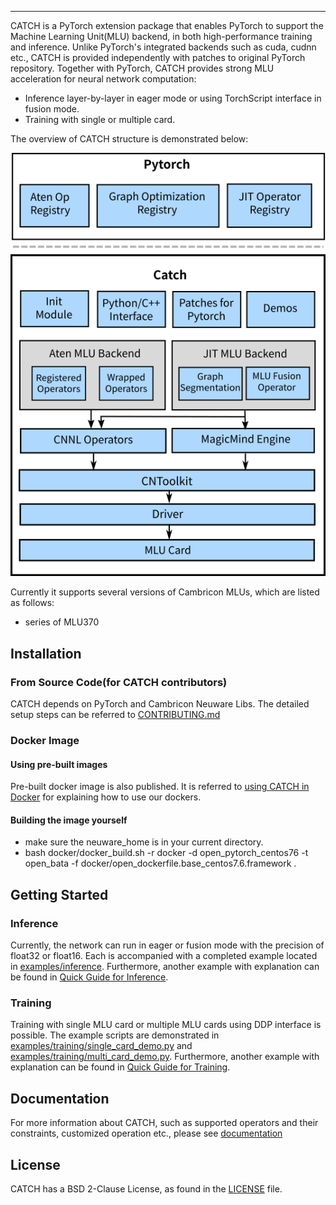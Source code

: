 
--------------------------------------------------------------------------------

CATCH is a PyTorch extension package that enables PyTorch to support the Machine Learning Unit(MLU) backend, 
in both high-performance training and inference.
Unlike PyTorch's integrated backends such as cuda, cudnn etc., CATCH is provided independently with patches to original 
PyTorch repository. Together with PyTorch, CATCH provides strong MLU acceleration for neural network computation:
- Inference layer-by-layer in eager mode or using TorchScript interface in fusion mode.
- Training with single or multiple card.

The overview of CATCH structure is demonstrated below:

![catch sturcture](docs/user_guide/source/doc_image/catch_struct.png)

Currently it supports several versions of Cambricon MLUs, which are listed as follows:
 - series of MLU370

## Installation

### From Source Code(for CATCH contributors)

CATCH depends on PyTorch and Cambricon Neuware Libs. The detailed setup steps can be referred to [CONTRIBUTING.md](CONTRIBUTING.md)

### Docker Image

#### Using pre-built images

Pre-built docker image is also published. It is referred to [using CATCH in Docker](docs/user_guide/source/pytorch_4_installation/Pytorch_installation.rst) for explaining how to use our dockers.

#### Building the image yourself

- make sure the neuware_home is in your current directory.
- bash docker/docker_build.sh -r docker -d open_pytorch_centos76 -t open_bata -f docker/open_dockerfile.base_centos7.6.framework .

## Getting Started

### Inference

Currently, the network can run in eager or fusion mode with the precision of float32 or float16. Each is accompanied with a completed example located in [examples/inference](examples/inference). Furthermore, another example with explanation can be found in [Quick Guide for Inference](docs/user_guide/source/pytorch_5_quickguide/Pytorch_quickguide.rst).

### Training

Training with single MLU card or multiple MLU cards using DDP interface is possible. The example scripts are demonstrated in [examples/training/single_card_demo.py](examples/training/single_card_demo.py) and [examples/training/multi_card_demo.py](examples/training/single_card_demo.py). Furthermore, another example with explanation can be found in [Quick Guide for Training](docs/user_guide/source/pytorch_5_quickguide/Pytorch_quickguide.rst).

## Documentation

For more information about CATCH, such as supported operators and their constraints, customized operation etc., please see [documentation](docs)

## License

CATCH has a BSD 2-Clause License, as found in the [LICENSE](LICENSE) file.

